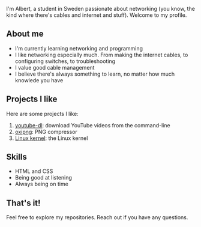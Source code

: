 I'm Albert, a student in Sweden passionate about networking (you know, the kind where there's cables and internet and stuff). Welcome to my profile.

## About me
- I'm currently learning networking and programming
- I like networking especially much. From making the internet cables, to configuring switches, to troubleshooting
- I value good cable management
- I believe there's always something to learn, no matter how much knowlede you have

## Projects I like
Here are some projects I like:

1. [youtube-dl](https://github.com/ytdl-org/youtube-dl): download YouTube videos from the command-line
2. [oxipng](https://github.com/shssoichiro/oxipng): PNG compressor
3. [Linux kernel](https://github.com/torvalds/linux): the Linux kernel

## Skills
- HTML and CSS
- Being good at listening
- Always being on time

## That's it!
Feel free to explore my repositories. Reach out if you have any questions.
